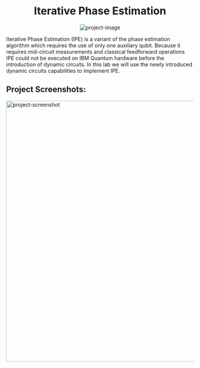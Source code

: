 <h1 align="center" id="title">Iterative Phase Estimation</h1>

<p align="center"><img src="https://socialify.git.ci/Vaishakgkumar/IBM-Quantum-Spring-Challenge-2023/image?font=Bitter&amp;language=1&amp;name=1&amp;owner=1&amp;pattern=Charlie%20Brown&amp;stargazers=1&amp;theme=Auto" alt="project-image"></p>

<p id="description">Iterative Phase Estimation (IPE) is a variant of the phase estimation algorithm which requires the use of only one auxiliary qubit. Because it requires mid-circuit measurements and classical feedforward operations IPE could not be executed on IBM Quantum hardware before the introduction of dynamic circuits. In this lab we will use the newly introduced dynamic circuits capabilities to implement IPE.</p>

<h2>Project Screenshots:</h2>

<img src="https://github.com/Vaishakgkumar/IBM-Quantum-Spring-Challenge-2023/assets/70128944/518b33d5-3fa5-46a9-a9fa-be34b8878bae" alt="project-screenshot" width="600" height="700/">


